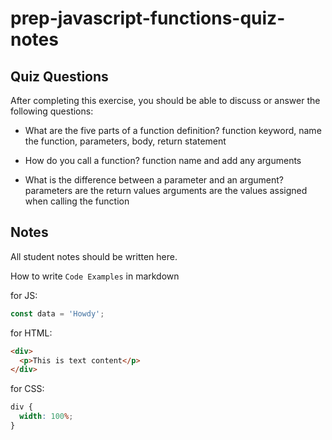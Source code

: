 # prep-javascript-functions-quiz-notes

## Quiz Questions

After completing this exercise, you should be able to discuss or answer the following questions:

- What are the five parts of a function definition?
  function keyword, name the function, parameters, body, return statement

- How do you call a function?
  function name and add any arguments

- What is the difference between a parameter and an argument?
  parameters are the return values
  arguments are the values assigned when calling the function

## Notes

All student notes should be written here.

How to write `Code Examples` in markdown

for JS:

```javascript
const data = 'Howdy';
```

for HTML:

```html
<div>
  <p>This is text content</p>
</div>
```

for CSS:

```css
div {
  width: 100%;
}
```
